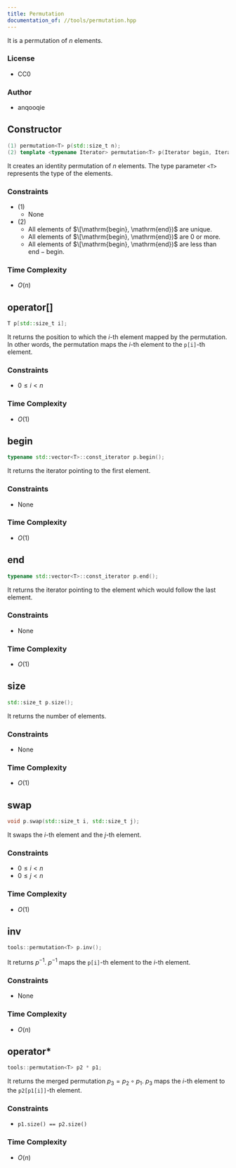 ```yaml
---
title: Permutation
documentation_of: //tools/permutation.hpp
---
```


It is a permutation of $n$ elements.

### License
- CC0

### Author
- anqooqie

## Constructor
```cpp
(1) permutation<T> p(std::size_t n);
(2) template <typename Iterator> permutation<T> p(Iterator begin, Iterator end);
```

It creates an identity permutation of $n$ elements.
The type parameter `<T>` represents the type of the elements.

### Constraints
- (1)
    - None
- (2)
    - All elements of $\[\mathrm{begin}, \mathrm{end})$ are unique.
    - All elements of $\[\mathrm{begin}, \mathrm{end})$ are $0$ or more.
    - All elements of $\[\mathrm{begin}, \mathrm{end})$ are less than $\mathrm{end} - \mathrm{begin}$.

### Time Complexity
- $O(n)$

## operator[]
```cpp
T p[std::size_t i];
```

It returns the position to which the $i$-th element mapped by the permutation.
In other words, the permutation maps the $i$-th element to the `p[i]`-th element.

### Constraints
- $0 \leq i < n$

### Time Complexity
- $O(1)$

## begin
```cpp
typename std::vector<T>::const_iterator p.begin();
```

It returns the iterator pointing to the first element.

### Constraints
- None

### Time Complexity
- $O(1)$

## end
```cpp
typename std::vector<T>::const_iterator p.end();
```

It returns the iterator pointing to the element which would follow the last element.

### Constraints
- None

### Time Complexity
- $O(1)$

## size
```cpp
std::size_t p.size();
```

It returns the number of elements.

### Constraints
- None

### Time Complexity
- $O(1)$

## swap
```cpp
void p.swap(std::size_t i, std::size_t j);
```

It swaps the $i$-th element and the $j$-th element.

### Constraints
- $0 \leq i < n$
- $0 \leq j < n$

### Time Complexity
- $O(1)$

## inv
```cpp
tools::permutation<T> p.inv();
```

It returns $p^{-1}$.
$p^{-1}$ maps the `p[i]`-th element to the $i$-th element.

### Constraints
- None

### Time Complexity
- $O(n)$

## operator*
```cpp
tools::permutation<T> p2 * p1;
```

It returns the merged permutation $p_3 = p_2 \circ p_1$.
$p_3$ maps the $i$-th element to the `p2[p1[i]]`-th element.

### Constraints
- `p1.size() == p2.size()`

### Time Complexity
- $O(n)$
